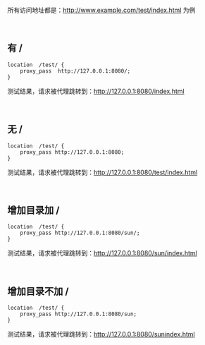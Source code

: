 <br>

所有访问地址都是：http://www.example.com/test/index.html 为例

<br>

## 有 /

```nginx
location  /test/ {
    proxy_pass  http://127.0.0.1:8080/;
}
```

测试结果，请求被代理跳转到：http://127.0.0.1:8080/index.html



<br>



## 无 /

```nginx
location  /test/ {        
    proxy_pass http://127.0.0.1:8080;
}
```

测试结果，请求被代理跳转到：http://127.0.0.1:8080/test/index.html

<br>



## 增加目录加 /

```nginx
location  /test/ {        
    proxy_pass http://127.0.0.1:8080/sun/;
}
```

测试结果，请求被代理跳转到：http://127.0.0.1:8080/sun/index.html

<br>



## 增加目录不加 /

```nginx
location  /test/ {
    proxy_pass http://127.0.0.1:8080/sun;
}
```

测试结果，请求被代理跳转到：http://127.0.0.1:8080/sunindex.html

<br>




